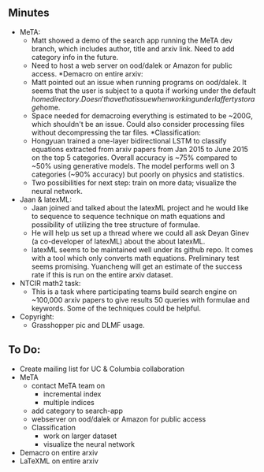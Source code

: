 ## Minutes
* MeTA:
  * Matt showed a demo of the search app running the MeTA dev branch, which includes author, title and arxiv link. Need to add category info in the future.
  * Need to host a web server on ood/dalek or Amazon for public access.
*Demacro on entire arxiv:
  * Matt pointed out an issue when running programs on ood/dalek. It seems that the user is subject to a quota if working under the default $home directory. Doesn't have that issue when working under laffertystorage$home.
  * Space needed for demacroing everything is estimated to be ~200G, which shouldn't be an issue. Could also consider processing files without decompressing the tar files.
*Classification:
  * Hongyuan trained a one-layer bidirectional LSTM to classify equations extracted from arxiv papers from Jan 2015 to June 2015 on the top 5 categories. Overall accuracy is ~75% compared to ~50% using generative models. The model performs well on 3 categories (~90% accuracy) but poorly on physics and statistics.
  * Two possibilities for next step: train on more data; visualize the neural network.
* Jaan & latexML:
  * Jaan joined and talked about the latexML project and he would like to sequence to sequence technique on math equations and possibility of utilizing the tree structure of formulae.
  * He will help us set up a thread where we could all ask Deyan Ginev (a co-developer of latexML) about the about latexML.
  * latexML seems to be maintained well under its github repo. It comes with a tool which only converts math equations. Preliminary test seems promising. Yuancheng will get an estimate of the success rate if this is run on the entire arxiv dataset.
* NTCIR math2 task:
  * This is a task where participating teams build search engine on ~100,000 arxiv papers to give results 50 queries with formulae and keywords. Some of the techniques could be helpful. 
* Copyright:
  * Grasshopper pic and DLMF usage.

## To Do:
* Create mailing list for UC & Columbia collaboration
* MeTA
  * contact MeTA team on
    * incremental index
    * multiple indices
  * add category to search-app
  * webserver on ood/dalek or Amazon for public access
  * Classification
    * work on larger dataset
    * visualize the neural network
* Demacro on entire arxiv
* LaTeXML on entire arxiv
